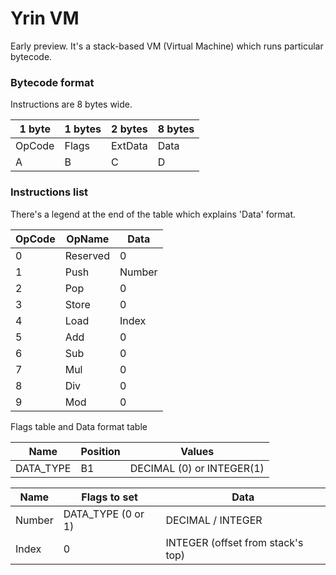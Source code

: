 # Yrin VM
Early preview.
It's a stack-based VM (Virtual Machine) which runs particular bytecode.

### Bytecode format
Instructions are 8 bytes wide.

1 byte | 1 bytes | 2 bytes | 8 bytes
------ | ------- | ------- | -------
OpCode | Flags | ExtData | Data
A | B | C | D


### Instructions list
There's a legend at the end of the table which explains 'Data' format.

OpCode | OpName | Data
------ | ------ | ----
0 | Reserved | 0
1 | Push | Number
2 | Pop | 0
3 | Store | 0
4 | Load | Index
5 | Add | 0
6 | Sub | 0
7 | Mul | 0
8 | Div | 0
9 | Mod | 0

Flags table and Data format table

Name | Position | Values
---- | -------- | ------
DATA_TYPE | B1 | DECIMAL (0) or INTEGER(1)

Name | Flags to set | Data
---- | ----- | ----
Number | DATA_TYPE (0 or 1) | DECIMAL / INTEGER
Index | 0 | INTEGER (offset from stack's top)
